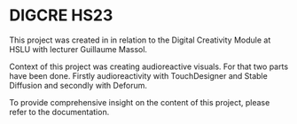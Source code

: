 # DIGCRE HS23

This project was created in in relation to the Digital Creativity Module at HSLU with lecturer Guillaume Massol.

Context of this project was creating audioreactive visuals. For that two parts have been done. 
Firstly audioreactivity with TouchDesigner and Stable Diffusion and secondly with Deforum.

To provide comprehensive insight on the content of this project, please refer to the documentation.

